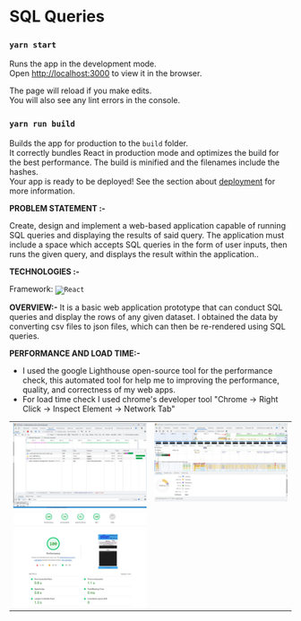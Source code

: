 # SQL Queries

  
  ### `yarn start`

Runs the app in the development mode.\
Open [http://localhost:3000](http://localhost:3000) to view it in the browser.

The page will reload if you make edits.\
You will also see any lint errors in the console.

### `yarn run build`

Builds the app for production to the `build` folder.\
It correctly bundles React in production mode and optimizes the build for the best performance.
The build is minified and the filenames include the hashes.\
Your app is ready to be deployed!
See the section about [deployment](https://create-react-app.dev/docs/getting-started/#npm-start-or-yarn-start) for more information. 
</details>    

<strong>PROBLEM STATEMENT :-</strong>

Create, design and implement a web-based application capable of running SQL queries and displaying the results of said query. The application must include a space which accepts SQL queries in the form of user inputs, then runs the given query, and displays the result within the application..

    

**TECHNOLOGIES :-**

 Framework: <code><img height="50" src="https://www.vectorlogo.zone/logos/reactjs/reactjs-ar21.svg" title="React"></code></br>

<strong>OVERVIEW:-</strong>
It is a basic web application prototype that can conduct SQL queries and display the rows of any given dataset. I obtained the data by converting csv files to json files, which can then be re-rendered using SQL queries.

<strong>PERFORMANCE AND LOAD TIME:-</strong></br>
- I used the google Lighthouse open-source tool for the performance check, this automated tool for help me to improving the performance, quality, and correctness of my web apps. 
- For load time check I used chrome's developer tool "Chrome -> Right Click -> Inspect Element -> Network Tab"

<table>
  <tr>
    <td valign="top"><img width="100%" alt="image" src="/Load-time.JPG"></td>
    <td valign="top"><img align="right" width="100%" alt="image" src="/Load.JPG"/></td>
  </tr>
  <tr>
  <td valign="top"><img align="center"width="100%" alt="image" src="/lighthous_result.JPG"/></td>
  </tr>
</table>










